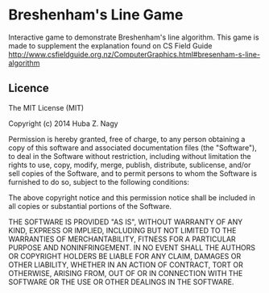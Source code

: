 Breshenham's Line Game
======================
Interactive game to demonstrate Breshenham's line algorithm.
This game is made to supplement the explanation found on CS Field Guide
http://www.csfieldguide.org.nz/ComputerGraphics.html#bresenham-s-line-algorithm

Licence
-------
The MIT License (MIT)

Copyright (c) 2014 Huba Z. Nagy

Permission is hereby granted, free of charge, to any person obtaining a copy of
this software and associated documentation files (the "Software"), to deal in
the Software without restriction, including without limitation the rights to
use, copy, modify, merge, publish, distribute, sublicense, and/or sell copies of
the Software, and to permit persons to whom the Software is furnished to do so,
subject to the following conditions:

The above copyright notice and this permission notice shall be included in all
copies or substantial portions of the Software.

THE SOFTWARE IS PROVIDED "AS IS", WITHOUT WARRANTY OF ANY KIND, EXPRESS OR
IMPLIED, INCLUDING BUT NOT LIMITED TO THE WARRANTIES OF MERCHANTABILITY, FITNESS
FOR A PARTICULAR PURPOSE AND NONINFRINGEMENT. IN NO EVENT SHALL THE AUTHORS OR
COPYRIGHT HOLDERS BE LIABLE FOR ANY CLAIM, DAMAGES OR OTHER LIABILITY, WHETHER
IN AN ACTION OF CONTRACT, TORT OR OTHERWISE, ARISING FROM, OUT OF OR IN
CONNECTION WITH THE SOFTWARE OR THE USE OR OTHER DEALINGS IN THE SOFTWARE.
